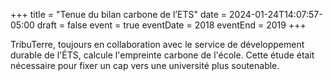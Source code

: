 +++
title = "Tenue du bilan carbone de l’ETS"
date = 2024-01-24T14:07:57-05:00
draft = false
event = true
eventDate = 2018
eventEnd = 2019
+++

TribuTerre, toujours en collaboration avec le service de développement durable de l'ÉTS, calcule l'empreinte carbone de l'école. Cette étude était nécessaire pour fixer un cap vers une université plus soutenable.